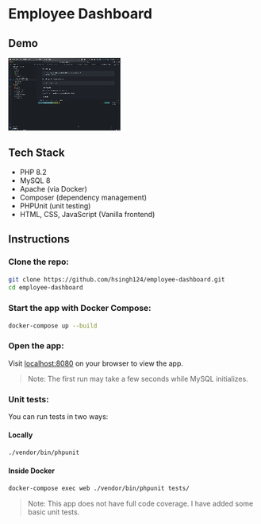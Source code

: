 # Employee Dashboard

## Demo
![](demo.gif)

## Tech Stack
- PHP 8.2
- MySQL 8
- Apache (via Docker)
- Composer (dependency management)
- PHPUnit (unit testing)
- HTML, CSS, JavaScript (Vanilla frontend)

## Instructions
### Clone the repo:
```bash
git clone https://github.com/hsingh124/employee-dashboard.git
cd employee-dashboard
```

### Start the app with Docker Compose:
```bash
docker-compose up --build
```

### Open the app:
Visit [localhost:8080](http://localhost:8080/) on your browser to view the app.
> Note: The first run may take a few seconds while MySQL initializes.

### Unit tests:
You can run tests in two ways:

#### Locally
```bash
./vendor/bin/phpunit
```
#### Inside Docker
```bash
docker-compose exec web ./vendor/bin/phpunit tests/
```
> Note: This app does not have full code coverage. I have added some basic unit tests.